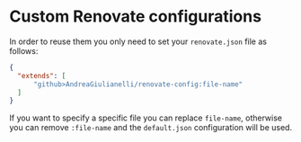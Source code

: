 # Custom Renovate configurations
In order to reuse them you only need to set your ``renovate.json`` file as follows:
``` json
{
  "extends": [
      "github>AndreaGiulianelli/renovate-config:file-name"
  ]
}
```
If you want to specify a specific file you can replace ``file-name``, otherwise you can remove ``:file-name`` and the ``default.json`` configuration will be used.
